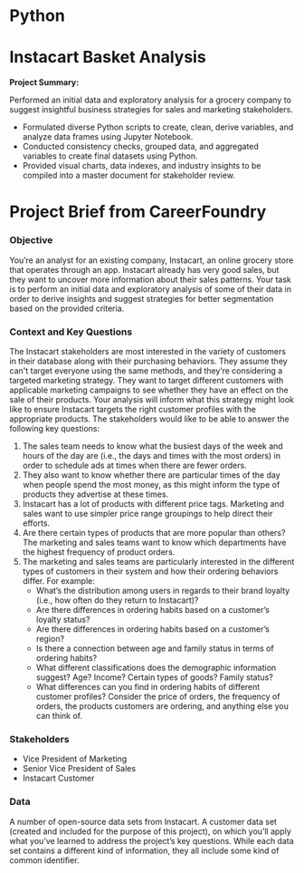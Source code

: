 # Python

# Instacart Basket Analysis

**Project Summary:**

Performed an initial data and exploratory analysis for a grocery company to suggest insightful business strategies for sales and marketing stakeholders.

* Formulated diverse Python scripts to create, clean, derive variables, and analyze data frames using Jupyter Notebook.
* Conducted consistency checks, grouped data, and aggregated variables to create final datasets using Python.
* Provided visual charts, data indexes, and industry insights to be compiled into a master document for stakeholder review.

# Project Brief from CareerFoundry

### **Objective**

You’re an analyst for an existing company, Instacart, an online grocery store
that operates through an app. Instacart already has very good sales, but they
want to uncover more information about their sales patterns. Your task is to
perform an initial data and exploratory analysis of some of their data in order
to derive insights and suggest strategies for better segmentation based on
the provided criteria.

### **Context and Key Questions**

The Instacart stakeholders are most interested in the variety of customers in their database
along with their purchasing behaviors. They assume they can't target everyone using the
same methods, and they’re considering a targeted marketing strategy. They want to target
different customers with applicable marketing campaigns to see whether they have an effect
on the sale of their products. Your analysis will inform what this strategy might look like to
ensure Instacart targets the right customer profiles with the appropriate products. The
stakeholders would like to be able to answer the following key questions:

1. The sales team needs to know what the busiest days of the week and hours of the
day are (i.e., the days and times with the most orders) in order to schedule ads at
times when there are fewer orders.
2. They also want to know whether there are particular times of the day when people
spend the most money, as this might inform the type of products they advertise at
these times.
3. Instacart has a lot of products with different price tags. Marketing and sales want to
use simpler price range groupings to help direct their efforts.
4. Are there certain types of products that are more popular than others? The marketing
and sales teams want to know which departments have the highest frequency of
product orders.
5. The marketing and sales teams are particularly interested in the different types of
customers in their system and how their ordering behaviors differ. For example:
   - What’s the distribution among users in regards to their brand loyalty (i.e., how
often do they return to Instacart)?
   - Are there differences in ordering habits based on a customer’s loyalty status?
   - Are there differences in ordering habits based on a customer’s region?
   - Is there a connection between age and family status in terms of ordering
habits?
   - What different classifications does the demographic information suggest?
Age? Income? Certain types of goods? Family status?
   - What differences can you find in ordering habits of different customer
profiles? Consider the price of orders, the frequency of orders, the products
customers are ordering, and anything else you can think of.

### **Stakeholders**

* Vice President of Marketing
* Senior Vice President of Sales
* Instacart Customer

### **Data**
A number of open-source data sets from
Instacart. A customer data set (created and included for the purpose of
this project), on which you’ll apply what you’ve learned to address the project’s key
questions. While each data set contains a different kind of information, they all include some
kind of common identifier.
